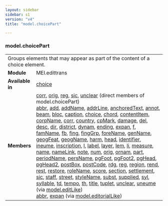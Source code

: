 ```yaml
---
layout: sidebar
sidebar: s1
version: "v4"
title: "model.choicePart"

---
```


<div class="classSpec model">
   <h3 id="model.choicePart">model.choicePart</h3>
   <table class="wovenodd">
      <tr>
         <td colspan="2" class="wovenodd-col2">Groups elements that may appear as part of the content of a choice element.</td>
      </tr>
      <tr>
         <td class="wovenodd-col1">
            <strong>Module</strong>
         </td>
         <td class="wovenodd-col2">MEI.edittrans</td>
      </tr>
      <tr>
         <td class="wovenodd-col1">
            <strong>Available in</strong>
         </td>
         <td class="wovenodd-col2">
            <div class="parent">
               <div>
                  <a class="link_odd_elementSpec" href="{{ site.baseurl }}/{{ page.version }}/elements/choice.html">choice</a>
               </div>
            </div>
         </td>
      </tr>
      <tr>
         <td class="wovenodd-col1">
            <strong>Members</strong>
         </td>
         <td class="wovenodd-col2">
            <div class="parent">
               <div>
                  <a class="link_odd_elementSpec" href="{{ site.baseurl }}/{{ page.version }}/elements/corr.html">corr</a>, 
                  <a class="link_odd_elementSpec" href="{{ site.baseurl }}/{{ page.version }}/elements/orig.html">orig</a>, 
                  <a class="link_odd_elementSpec" href="{{ site.baseurl }}/{{ page.version }}/elements/reg.html">reg</a>, 
                  <a class="link_odd_elementSpec" href="{{ site.baseurl }}/{{ page.version }}/elements/sic.html">sic</a>, 
                  <a class="link_odd_elementSpec" href="{{ site.baseurl }}/{{ page.version }}/elements/unclear.html">unclear</a> (direct members of model.choicePart)
               </div>
               <div>
                  <a class="link_odd_elementSpec" href="{{ site.baseurl }}/{{ page.version }}/model-classes/abbr.html">abbr</a>, 
                  <a class="link_odd_elementSpec" href="{{ site.baseurl }}/{{ page.version }}/model-classes/add.html">add</a>, 
                  <a class="link_odd_elementSpec" href="{{ site.baseurl }}/{{ page.version }}/model-classes/addName.html">addName</a>, 
                  <a class="link_odd_elementSpec" href="{{ site.baseurl }}/{{ page.version }}/model-classes/addrLine.html">addrLine</a>, 
                  <a class="link_odd_elementSpec" href="{{ site.baseurl }}/{{ page.version }}/model-classes/anchoredText.html">anchoredText</a>, 
                  <a class="link_odd_elementSpec" href="{{ site.baseurl }}/{{ page.version }}/model-classes/annot.html">annot</a>, 
                  <a class="link_odd_elementSpec" href="{{ site.baseurl }}/{{ page.version }}/model-classes/beam.html">beam</a>, 
                  <a class="link_odd_elementSpec" href="{{ site.baseurl }}/{{ page.version }}/model-classes/bloc.html">bloc</a>, 
                  <a class="link_odd_elementSpec" href="{{ site.baseurl }}/{{ page.version }}/model-classes/caption.html">caption</a>, 
                  <a class="link_odd_elementSpec" href="{{ site.baseurl }}/{{ page.version }}/model-classes/choice.html">choice</a>, 
                  <a class="link_odd_elementSpec" href="{{ site.baseurl }}/{{ page.version }}/model-classes/chord.html">chord</a>, 
                  <a class="link_odd_elementSpec" href="{{ site.baseurl }}/{{ page.version }}/model-classes/contentItem.html">contentItem</a>, 
                  <a class="link_odd_elementSpec" href="{{ site.baseurl }}/{{ page.version }}/model-classes/corpName.html">corpName</a>, 
                  <a class="link_odd_elementSpec" href="{{ site.baseurl }}/{{ page.version }}/model-classes/corr.html">corr</a>, 
                  <a class="link_odd_elementSpec" href="{{ site.baseurl }}/{{ page.version }}/model-classes/country.html">country</a>, 
                  <a class="link_odd_elementSpec" href="{{ site.baseurl }}/{{ page.version }}/model-classes/cpMark.html">cpMark</a>, 
                  <a class="link_odd_elementSpec" href="{{ site.baseurl }}/{{ page.version }}/model-classes/damage.html">damage</a>, 
                  <a class="link_odd_elementSpec" href="{{ site.baseurl }}/{{ page.version }}/model-classes/del.html">del</a>, 
                  <a class="link_odd_elementSpec" href="{{ site.baseurl }}/{{ page.version }}/model-classes/desc.html">desc</a>, 
                  <a class="link_odd_elementSpec" href="{{ site.baseurl }}/{{ page.version }}/model-classes/dir.html">dir</a>, 
                  <a class="link_odd_elementSpec" href="{{ site.baseurl }}/{{ page.version }}/model-classes/district.html">district</a>, 
                  <a class="link_odd_elementSpec" href="{{ site.baseurl }}/{{ page.version }}/model-classes/dynam.html">dynam</a>, 
                  <a class="link_odd_elementSpec" href="{{ site.baseurl }}/{{ page.version }}/model-classes/ending.html">ending</a>, 
                  <a class="link_odd_elementSpec" href="{{ site.baseurl }}/{{ page.version }}/model-classes/expan.html">expan</a>, 
                  <a class="link_odd_elementSpec" href="{{ site.baseurl }}/{{ page.version }}/model-classes/f.html">f</a>, 
                  <a class="link_odd_elementSpec" href="{{ site.baseurl }}/{{ page.version }}/model-classes/famName.html">famName</a>, 
                  <a class="link_odd_elementSpec" href="{{ site.baseurl }}/{{ page.version }}/model-classes/fb.html">fb</a>, 
                  <a class="link_odd_elementSpec" href="{{ site.baseurl }}/{{ page.version }}/model-classes/fing.html">fing</a>, 
                  <a class="link_odd_elementSpec" href="{{ site.baseurl }}/{{ page.version }}/model-classes/fingGrp.html">fingGrp</a>, 
                  <a class="link_odd_elementSpec" href="{{ site.baseurl }}/{{ page.version }}/model-classes/foreName.html">foreName</a>, 
                  <a class="link_odd_elementSpec" href="{{ site.baseurl }}/{{ page.version }}/model-classes/genName.html">genName</a>, 
                  <a class="link_odd_elementSpec" href="{{ site.baseurl }}/{{ page.version }}/model-classes/geogFeat.html">geogFeat</a>, 
                  <a class="link_odd_elementSpec" href="{{ site.baseurl }}/{{ page.version }}/model-classes/geogName.html">geogName</a>, 
                  <a class="link_odd_elementSpec" href="{{ site.baseurl }}/{{ page.version }}/model-classes/harm.html">harm</a>, 
                  <a class="link_odd_elementSpec" href="{{ site.baseurl }}/{{ page.version }}/model-classes/head.html">head</a>, 
                  <a class="link_odd_elementSpec" href="{{ site.baseurl }}/{{ page.version }}/model-classes/identifier.html">identifier</a>, 
                  <a class="link_odd_elementSpec" href="{{ site.baseurl }}/{{ page.version }}/model-classes/ineume.html">ineume</a>, 
                  <a class="link_odd_elementSpec" href="{{ site.baseurl }}/{{ page.version }}/model-classes/inscription.html">inscription</a>, 
                  <a class="link_odd_elementSpec" href="{{ site.baseurl }}/{{ page.version }}/model-classes/l.html">l</a>, 
                  <a class="link_odd_elementSpec" href="{{ site.baseurl }}/{{ page.version }}/model-classes/label.html">label</a>, 
                  <a class="link_odd_elementSpec" href="{{ site.baseurl }}/{{ page.version }}/model-classes/layer.html">layer</a>, 
                  <a class="link_odd_elementSpec" href="{{ site.baseurl }}/{{ page.version }}/model-classes/lem.html">lem</a>, 
                  <a class="link_odd_elementSpec" href="{{ site.baseurl }}/{{ page.version }}/model-classes/li.html">li</a>, 
                  <a class="link_odd_elementSpec" href="{{ site.baseurl }}/{{ page.version }}/model-classes/measure.html">measure</a>, 
                  <a class="link_odd_elementSpec" href="{{ site.baseurl }}/{{ page.version }}/model-classes/name.html">name</a>, 
                  <a class="link_odd_elementSpec" href="{{ site.baseurl }}/{{ page.version }}/model-classes/nameLink.html">nameLink</a>, 
                  <a class="link_odd_elementSpec" href="{{ site.baseurl }}/{{ page.version }}/model-classes/note.html">note</a>, 
                  <a class="link_odd_elementSpec" href="{{ site.baseurl }}/{{ page.version }}/model-classes/num.html">num</a>, 
                  <a class="link_odd_elementSpec" href="{{ site.baseurl }}/{{ page.version }}/model-classes/orig.html">orig</a>, 
                  <a class="link_odd_elementSpec" href="{{ site.baseurl }}/{{ page.version }}/model-classes/ornam.html">ornam</a>, 
                  <a class="link_odd_elementSpec" href="{{ site.baseurl }}/{{ page.version }}/model-classes/part.html">part</a>, 
                  <a class="link_odd_elementSpec" href="{{ site.baseurl }}/{{ page.version }}/model-classes/periodName.html">periodName</a>, 
                  <a class="link_odd_elementSpec" href="{{ site.baseurl }}/{{ page.version }}/model-classes/persName.html">persName</a>, 
                  <a class="link_odd_elementSpec" href="{{ site.baseurl }}/{{ page.version }}/model-classes/pgFoot.html">pgFoot</a>, 
                  <a class="link_odd_elementSpec" href="{{ site.baseurl }}/{{ page.version }}/model-classes/pgFoot2.html">pgFoot2</a>, 
                  <a class="link_odd_elementSpec" href="{{ site.baseurl }}/{{ page.version }}/model-classes/pgHead.html">pgHead</a>, 
                  <a class="link_odd_elementSpec" href="{{ site.baseurl }}/{{ page.version }}/model-classes/pgHead2.html">pgHead2</a>, 
                  <a class="link_odd_elementSpec" href="{{ site.baseurl }}/{{ page.version }}/model-classes/postBox.html">postBox</a>, 
                  <a class="link_odd_elementSpec" href="{{ site.baseurl }}/{{ page.version }}/model-classes/postCode.html">postCode</a>, 
                  <a class="link_odd_elementSpec" href="{{ site.baseurl }}/{{ page.version }}/model-classes/rdg.html">rdg</a>, 
                  <a class="link_odd_elementSpec" href="{{ site.baseurl }}/{{ page.version }}/model-classes/reg.html">reg</a>, 
                  <a class="link_odd_elementSpec" href="{{ site.baseurl }}/{{ page.version }}/model-classes/region.html">region</a>, 
                  <a class="link_odd_elementSpec" href="{{ site.baseurl }}/{{ page.version }}/model-classes/rend.html">rend</a>, 
                  <a class="link_odd_elementSpec" href="{{ site.baseurl }}/{{ page.version }}/model-classes/rest.html">rest</a>, 
                  <a class="link_odd_elementSpec" href="{{ site.baseurl }}/{{ page.version }}/model-classes/restore.html">restore</a>, 
                  <a class="link_odd_elementSpec" href="{{ site.baseurl }}/{{ page.version }}/model-classes/roleName.html">roleName</a>, 
                  <a class="link_odd_elementSpec" href="{{ site.baseurl }}/{{ page.version }}/model-classes/score.html">score</a>, 
                  <a class="link_odd_elementSpec" href="{{ site.baseurl }}/{{ page.version }}/model-classes/section.html">section</a>, 
                  <a class="link_odd_elementSpec" href="{{ site.baseurl }}/{{ page.version }}/model-classes/settlement.html">settlement</a>, 
                  <a class="link_odd_elementSpec" href="{{ site.baseurl }}/{{ page.version }}/model-classes/sic.html">sic</a>, 
                  <a class="link_odd_elementSpec" href="{{ site.baseurl }}/{{ page.version }}/model-classes/staff.html">staff</a>, 
                  <a class="link_odd_elementSpec" href="{{ site.baseurl }}/{{ page.version }}/model-classes/street.html">street</a>, 
                  <a class="link_odd_elementSpec" href="{{ site.baseurl }}/{{ page.version }}/model-classes/styleName.html">styleName</a>, 
                  <a class="link_odd_elementSpec" href="{{ site.baseurl }}/{{ page.version }}/model-classes/subst.html">subst</a>, 
                  <a class="link_odd_elementSpec" href="{{ site.baseurl }}/{{ page.version }}/model-classes/supplied.html">supplied</a>, 
                  <a class="link_odd_elementSpec" href="{{ site.baseurl }}/{{ page.version }}/model-classes/syl.html">syl</a>, 
                  <a class="link_odd_elementSpec" href="{{ site.baseurl }}/{{ page.version }}/model-classes/syllable.html">syllable</a>, 
                  <a class="link_odd_elementSpec" href="{{ site.baseurl }}/{{ page.version }}/model-classes/td.html">td</a>, 
                  <a class="link_odd_elementSpec" href="{{ site.baseurl }}/{{ page.version }}/model-classes/tempo.html">tempo</a>, 
                  <a class="link_odd_elementSpec" href="{{ site.baseurl }}/{{ page.version }}/model-classes/th.html">th</a>, 
                  <a class="link_odd_elementSpec" href="{{ site.baseurl }}/{{ page.version }}/model-classes/title.html">title</a>, 
                  <a class="link_odd_elementSpec" href="{{ site.baseurl }}/{{ page.version }}/model-classes/tuplet.html">tuplet</a>, 
                  <a class="link_odd_elementSpec" href="{{ site.baseurl }}/{{ page.version }}/model-classes/unclear.html">unclear</a>, 
                  <a class="link_odd_elementSpec" href="{{ site.baseurl }}/{{ page.version }}/model-classes/uneume.html">uneume</a>
                  <span> (via 
                     <a class="link_odd_classSpec" href="{{ site.baseurl }}/{{ page.version }}/model-classes/model.editLike.html">model.editLike</a>)
                  </span>
               </div>
               <div>
                  <a class="link_odd_elementSpec" href="{{ site.baseurl }}/{{ page.version }}/model-classes/abbr.html">abbr</a>, 
                  <a class="link_odd_elementSpec" href="{{ site.baseurl }}/{{ page.version }}/model-classes/expan.html">expan</a>
                  <span> (via 
                     <a class="link_odd_classSpec" href="{{ site.baseurl }}/{{ page.version }}/model-classes/model.editorialLike.html">model.editorialLike</a>)
                  </span>
               </div>
            </div>
         </td>
      </tr>
   </table>
</div>